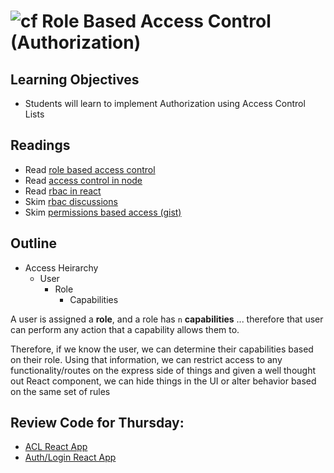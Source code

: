 ![cf](http://i.imgur.com/7v5ASc8.png) Role Based Access Control (Authorization)
====

## Learning Objectives
* Students will learn to implement Authorization using Access Control Lists

## Readings
* Read [role based access control](https://en.wikipedia.org/wiki/Role-based_access_control)
* Read [access control in node](https://blog.nodeswat.com/implement-access-control-in-node-js-8567e7b484d1)
* Read [rbac in react](https://hackernoon.com/role-based-authorization-in-react-c70bb7641db4)
* Skim [rbac discussions](https://softwareengineering.stackexchange.com/questions/299729/role-vs-permission-based-access-control)
* Skim [permissions based access (gist)](https://gist.github.com/joshnuss/37ebaf958fe65a18d4ff)

## Outline
* Access Heirarchy
  * User 
    * Role
      * Capabilities
      
A user is assigned a **role**, and a role has `n` **capabilities** ... therefore that user can perform any action that a capability allows them to.

Therefore, if we know the user, we can determine their capabilities based on their role. Using that information, we can restrict access to any functionality/routes on the express side of things and given a well thought out React component, we can hide things in the UI or alter behavior based on the same set of rules


## Review Code for  Thursday:
- [ACL React App](https://codesandbox.io/s/rj95o4l9lm)
- [Auth/Login React App](https://codesandbox.io/s/qv35omvxnj)
